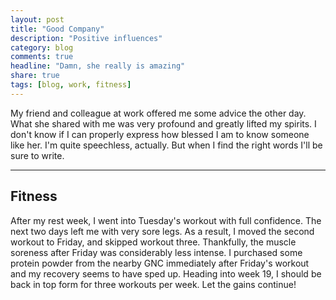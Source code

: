 ```yaml
---
layout: post
title: "Good Company"
description: "Positive influences"
category: blog
comments: true
headline: "Damn, she really is amazing"
share: true
tags: [blog, work, fitness]
---
```

My friend and colleague at work offered me some advice the other day.  What she shared with me was very profound and greatly lifted my spirits.  I don't know if I can properly express how blessed I am to know someone like her.  I'm quite speechless, actually.  But when I find the right words I'll be sure to write.

----

## Fitness

After my rest week, I went into Tuesday's workout with full confidence.  The next two days left me with very sore legs.  As a result, I moved the second workout to Friday, and skipped workout three.  Thankfully, the muscle soreness after Friday was considerably less intense.  I purchased some protein powder from the nearby GNC immediately after Friday's workout and my recovery seems to have sped up.  Heading into week 19, I should be back in top form for three workouts per week.  Let the gains continue!
